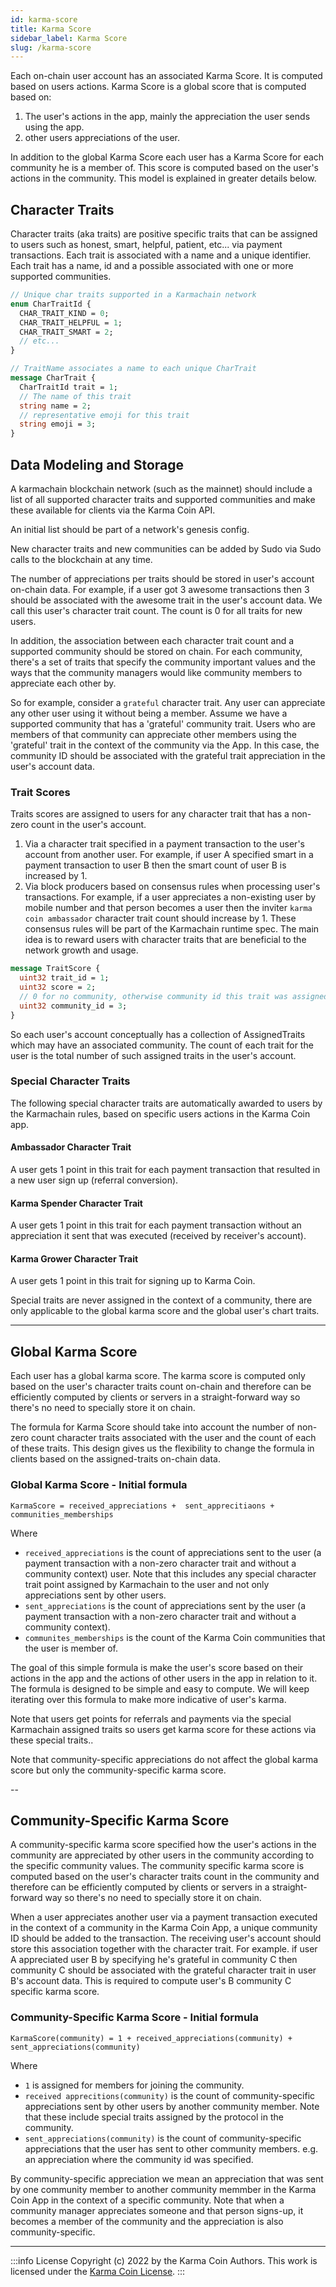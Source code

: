 ```yaml
---
id: karma-score
title: Karma Score
sidebar_label: Karma Score
slug: /karma-score
---
```


Each on-chain user account has an associated Karma Score. It is computed based on users actions. Karma Score is a global score that is computed based on:

1. The user's actions in the app, mainly the appreciation the user sends using the app. 
2. other users appreciations of the user. 

In addition to the global Karma Score each user has a Karma Score for each community he is a member of. This score is computed based on the user's actions in the community. This model is explained in greater details below.

## Character Traits
Character traits (aka traits) are positive specific traits that can be assigned to users such as honest, smart, helpful, patient, etc... via payment transactions. Each trait is associated with a name and a unique identifier. Each trait has a name, id and a possible associated with one or more supported communities.

```protobuf
// Unique char traits supported in a Karmachain network
enum CharTraitId {
  CHAR_TRAIT_KIND = 0;
  CHAR_TRAIT_HELPFUL = 1;
  CHAR_TRAIT_SMART = 2;
  // etc...
}

// TraitName associates a name to each unique CharTrait
message CharTrait {
  CharTraitId trait = 1;
  // The name of this trait
  string name = 2;
  // representative emoji for this trait
  string emoji = 3;
}
```

## Data Modeling and Storage
A karmachain blockchain network (such as the mainnet) should include a list of all supported character traits and supported communities and make these available for clients via the Karma Coin API. 

An initial list should be part of a network's genesis config. 

New character traits and new communities can be added by Sudo via Sudo calls to the blockchain at any time.

The number of appreciations per traits should be stored in user's account on-chain data. For example, if a user got 3 awesome transactions then 3 should be associated with the awesome trait in the user's account data.
We call this user's character trait count. The count is 0 for all traits for new users.

In addition, the association between each character trait count and a supported community should be stored on chain. For each community, there's a set of traits that specify the community important values and the ways that the community managers would like community members to appreciate each other by. 

So for example, consider a `grateful` character trait. Any user can appreciate any other user using it without being a member. Assume we have a supported community that has a 'grateful' community trait. Users who are members of that community can appreciate other members using the 'grateful' trait in the context of the community via the App. In this case, the community ID should be associated with the grateful trait appreciation in the user's account data. 

### Trait Scores
Traits scores are assigned to users for any character trait that has a non-zero count in the user's account.

1. Via a character trait specified in a payment transaction to the user's account from another user. For example, if user A specified smart in a payment transaction to user B then the smart count of user B is increased by 1.
2. Via block producers based on consensus rules when processing user's transactions. For example, if a user appreciates a non-existing user by mobile number and that person becomes a user then the inviter `karma coin ambassador` character trait count should increase by 1. These consensus rules will be part of the Karmachain runtime spec. The main idea is to reward users with character traits that are beneficial to the network growth and usage.

```protobuf
message TraitScore {
  uint32 trait_id = 1;
  uint32 score = 2;
  // 0 for no community, otherwise community id this trait was assigned
  uint32 community_id = 3;
}

```

So each user's account conceptually has a collection of AssignedTraits which may have an associated community. The count of each trait for the user is the total number of such assigned traits in the user's account. 

### Special Character Traits
The following special character traits are automatically awarded to users by the Karmachain rules, based on specific users actions in the Karma Coin app.

#### Ambassador Character Trait
A user gets 1 point in this trait for each payment transaction that resulted in a new user sign up (referral conversion).

#### Karma Spender Character Trait
A user gets 1 point in this trait for each payment transaction without an appreciation it sent that was executed (received by receiver's account).

#### Karma Grower Character Trait
A user gets 1 point in this trait for signing up to Karma Coin.

Special traits are never assigned in the context of a community, there are only applicable to the global karma score and the global user's chart traits.

---

## Global Karma Score
Each user has a global karma score. The karma score is computed only based on the user's character traits count on-chain and therefore can be efficiently computed by clients or servers in a straight-forward way so  there's no need to specially store it on chain.

The formula for Karma Score should take into account the number of non-zero count character traits associated with the user and the count of each of these traits. This design gives us the flexibility to change the formula in clients based on the assigned-traits on-chain data.

### Global Karma Score - Initial formula

`KarmaScore = received_appreciations +  sent_apprecitiaons + communities_memberships`

Where
- `received_appreciations` is the count of appreciations sent to the user (a payment transaction with a non-zero character trait and without a community context) user. Note that this includes any special character trait point assigned by Karmachain to the user and not only appreciations sent by other users.
- `sent_appreciations` is the count of appreciations sent by the user (a payment transaction with a non-zero character trait and without a community context).
- `communites_memberships` is the count of the Karma Coin communities that the user is member of.

The goal of this simple formula is make the user's score based on their actions in the app and the actions of other users in the app in relation to it. The formula is designed to be simple and easy to compute. We will keep iterating over this formula to make more indicative of user's karma. 

Note that users get points for referrals and payments via the special Karmachain assigned traits so users get karma score for these actions via these special traits..

Note that community-specific appreciations do not affect the global karma score but only the community-specific karma score.


-- 
## Community-Specific Karma Score
A community-specific karma score specified how the user's actions in the community are appreciated by other users in the community according to the specific community values. The community specific karma score is computed based on the user's character traits count in the community and therefore can be efficiently computed by clients or servers in a straight-forward way so  there's no need to specially store it on chain.

When a user appreciates another user via a payment transaction executed in the context of a community in the Karma Coin App, a unique community ID should be added to the transaction. The receiving user's account should store this association together with the character trait. For example. if user A appreciated user B by specifying he's grateful in community C then community C should be associated with the grateful character trait in user B's account data. This is required to compute user's B community C specific karma score.

### Community-Specific Karma Score - Initial formula

`KarmaScore(community) = 1 + received_appreciations(community) + sent_appreciations(community)`

Where 
- `1` is assigned for members for joining the community.
- `received apprecitions(community)` is the count of community-specific appreciations sent by other users by another community member. Note that these include special traits assigned by the protocol in the community.
- `sent_appreciations(community)` is the count of community-specific appreciations that the user has sent to other community members. e.g. an appreciation where the community id was specified.

By community-specific appreciation we mean an appreciation that was sent by one community member to another community memmber in the Karma Coin App in the context of a specific community. Note that when a community manager appreciates someone and that person signs-up, it becomes a member of the community and the appreciation is also community-specific.

---
:::info License
Copyright (c) 2022 by the Karma Coin Authors. This work is licensed under the [Karma Coin License](/docs/license).
:::